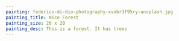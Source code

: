 ```yaml
---
painting: federico-di-dio-photography-xvobr3f95ry-unsplash.jpg
painting_title: Nice Forest
painting_size: 20 x 20
painting_desc: This is a forest. It has trees
---
```

